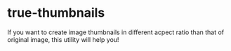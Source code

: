 # true-thumbnails
If you want to create image thumbnails in different acpect ratio than that of original image, this utility will help you!
